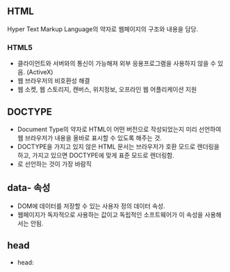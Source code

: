 ## HTML
Hyper Text Markup Language의 약자로 웹페이지의 구조와 내용을 담당.
### HTML5
- 클라이언트와 서버와의 통신이 가능해져 외부 응용프로그램을 사용하지 않을 수 있음. (ActiveX)
- 웹 브라우저의 비호환성 해결
- 웹 소켓, 웹 스토리지, 캔버스, 위치정보, 오프라인 웹 어플리케이션 지원

## DOCTYPE
- Document Type의 약자로 HTML이 어떤 버전으로 작성되었는지 미리 선언하여 웹 브라우저가 내용을 올바로 표시할 수 있도록 해주는 것.
- DOCTYPE을 가지고 있지 않은 HTML 문서는 브라우저가 호환 모드로 렌더링을 하고, 가지고 있으면 DOCTYPE에 맞게 표준 모드로 렌더링함.
- <!DOCTYPE html>로 선언하는 것이 가장 바람직

## data- 속성
- DOM에 데이터를 저장할 수 있는 사용자 정의 데이터 속성.
- 웹페이지가 독자적으로 사용하는 값이고 독립적인 소프트웨어가 이 속성을 사용해서는 안됨.

## head
- head: <title>, <meta>본문의 설명 name content의 쌍, <script>, <style>, <link href type rel>
- body: 문서의 본문 텍스트, 이미지, JS코드 등

## 웹 폼
- 웹페이지를 통해 사용자 입력을 받는 폼. name, method, action 속성을 가짐.
- action 속성은 폼 데이터를 처리할 웹 서버 응용프로그램을 지정.
- <input type='text' list='what'><datalist id='what'><option value='a'>
- <input type='radio' name='category' value='1'>
- <select name='category'><option value='1'>
- <label> 캡션

## script
### <script>
HTML 파싱이 중단되고 즉시 스크립트가 로드되며 로드된 스크립트가 실행되고 파싱이 재개
### <script async>
HTML 파싱과 병렬적으로 로드가 되는데, 스크립트를 실행할 때는 파싱이 중단.
### <script defer>
HTML 파싱과 병렬적으로 로드가 되는데, 파싱이 끝나고 스크립트를 로드.
### HTML 렌더링 중에 JavaScript가 실행되면 렌더링이 멈추는 이유
- 렌더링 엔진은 HTML 한 줄씩 순차적으로 파싱하며 DOM을 생성해 나가다가 JavaScript를 만나면 DOM 생성을 임시 중단.
- 자바스크립트 코드를 파싱하기 위해 자바스크립트 엔진에 제어권을 넘기게 됨.
- 파싱이 끝나면 다시 렌더링 엔진에 제어권을 넘겨 중단된 부분부터 HTML 파싱을 재개하며 DOM 트리를 생성.

## 시맨틱 마크업
- 의미를 잘 전달하도록 HTML 문서를 작성하는 것. 즉 각 태그를 그 용도에 맞게 사용해야 함.
    - 메인 컨텐츠에 <main>과 <section>, 독립적인 컨텐츠에는 <article>
    - CSS 스타일을 명시하는 태그는 적합하지 않음. <b> vs <strong>
- 검색엔진이 시맨틱 태그를 중요한 키워드로 간주하기 때문에 검색엔진 최적화(SEO)에 유리
- 단순한 div, span으로 둘러싸인 요소들보다 코드를 볼때 가독성이 좋음

## local storage vs session storage vs cookie
- 클라이언트 상에서 key/value 쌍을 저장할 수 있는 메커니즘
- 다른 도메인에서 접근 불가

### 쿠키
- 서버와 클라이언트가 주고 받은 내역을 기억하고 불러올 수 있는 역할
- Third Party Cookie 처럼 다른 도메인에 요청이 필요할 때 사용할 수 있음.
- 클라이언트의 HTTP요청 -> 서버 응답에 쿠키 생성해 전달 -> 클라이언트는 매 요청시 쿠키 HTTP Header에 담아 전송.
- 다시 보지 않은 팝업창, 로그인 자동 완성.
- 장점
    - 대부분의 브라우저가 지원
    - JS에서 쿠키 접근 불가하도록 옵션 설정할 수 있어 XSS로 부터 안전
- 단점
    - 적은 용량
    - HTTP 요청시 같이 전달되어 서버에 부담
    - 암호화 X
    - CSRF 위협에 취약(사용자 요청을 가로채서 변조)

### 웹 스토리지
- 클라이언트에 데이터를 저장할 수 있도록 HTML5부터 나온 데이터 저장소
- window 객체의 프로퍼티로 존재
- 장점
    - 서버에 불필요한 데이터를 저장하지 않음
    - 넉넉한 용량
    - 도메인 단위로 접근이 제한되는 CORS 특성 덕분에 CSRF로 부터 안전
- 단점
    - HTML5 지원하는 브라우저만 사용
    - XSS로 부터 위험. 로컬 스토리지에 접근하는 JS코드로 쉽게 접근
- 로컬 vs 세션
    - 로컬스토리지는 데이터 영구 저장, 세션 스토리지는 탭이 닫히면 초기화(일회성 로그인, 장바구니)

https://velog.io/@hs0217/%EC%BF%A0%ED%82%A4-%EB%A1%9C%EC%BB%AC-%EC%8A%A4%ED%86%A0%EB%A6%AC%EC%A7%80-%EC%84%B8%EC%85%98-%EC%8A%A4%ED%86%A0%EB%A6%AC%EC%A7%80
https://github.com/baeharam/Must-Know-About-Frontend/blob/main/Notes/html/semantic.md
https://github.com/baeharam/Must-Know-About-Frontend/blob/main/Notes/html/doctype.md
https://github.com/baeharam/Must-Know-About-Frontend/blob/main/Notes/html/data.md
https://github.com/baeharam/Must-Know-About-Frontend/blob/main/Notes/html/script-tag-type.md
https://github.com/Esoolgnah/Frontend-Interview-Questions/blob/main/Notes/important-3/why-stop-rendering.md